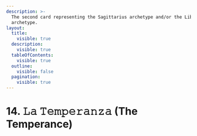 ```yaml
---
description: >-
  The second card representing the Sagittarius archetype and/or the Libra
  archetype.
layout:
  title:
    visible: true
  description:
    visible: true
  tableOfContents:
    visible: true
  outline:
    visible: false
  pagination:
    visible: true
---
```


# 14. 𝙻𝚊 𝚃𝚎𝚖𝚙𝚎𝚛𝚊𝚗𝚣𝚊 (The Temperance)

